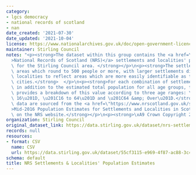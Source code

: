 ```yaml
---
category:
- lgcs democracy
- national records of scotland
- nan
date_created: '2021-07-30'
date_updated: '2021-10-04'
license: https://www.nationalarchives.gov.uk/doc/open-government-licence/version/3/
maintainer: Stirling Council
notes: "<p><strong>The dataset within this group contains the <a href=\"https://www.nrscotland.gov.uk/\"\
  >National Records of Scotland (NRS)</a> settlements and localities' population estimates\
  \ for the Stirling Council area. </strong></p>\n<p><strong>The settlements are built-up\
  \ areas which round to 500 people or more, with larger settlements divided into\
  \ localities to reflect areas which are more easily identifiable as the towns and\
  \ cities.</strong>  </p>\n<p><strong>For each combination of settlement and locality,\
  \ in addition to the estimated total population for all age groups, the dataset\
  \ provides a breakdown of this value according to three age ranges: \u201CUnder\
  \ 16\u201D, \u201C16 to 64\u201D and \u201C64 &amp; Over\u201D.</strong></p>\n<p><strong>The\
  \ data are sourced from the <a href=\"https://www.nrscotland.gov.uk/statistics-and-data/statistics/statistics-by-theme/population/population-estimates/settlements-and-localities/mid-2016-population-estimates-for-settlements-and-localities-in-scotland\"\
  >Mid-2016 Population Estimates for Settlements and Localities in Scotland</a> page\
  \ on the NRS website.</strong></p>\n<p><strong>\xA9 Crown Copyright 2018</strong></p>"
organization: Stirling Council
original_dataset_link: https://data.stirling.gov.uk/dataset/nrs-settlements-localities-population-estimates
records: null
resources:
- format: CSV
  name: CSV
  url: https://data.stirling.gov.uk/dataset/55cf3115-e969-4f87-ac88-3c4f95705e4a/resource/1e657968-3580-43d9-adb4-d6190730d78f/download/20211004-nrs-stirling-settlements-localities-population-estimates-2016.csv
schema: default
title: NRS Settlements & Localities' Population Estimates
---
```

